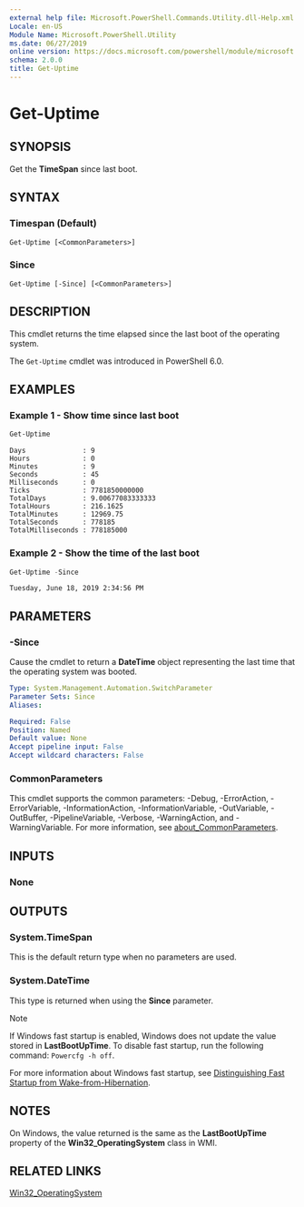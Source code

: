 ```yaml
---
external help file: Microsoft.PowerShell.Commands.Utility.dll-Help.xml
Locale: en-US
Module Name: Microsoft.PowerShell.Utility
ms.date: 06/27/2019
online version: https://docs.microsoft.com/powershell/module/microsoft.powershell.utility/get-uptime?view=powershell-7.1&WT.mc_id=ps-gethelp
schema: 2.0.0
title: Get-Uptime
---
```


# Get-Uptime

## SYNOPSIS
Get the **TimeSpan** since last boot.

## SYNTAX

### Timespan (Default)

```
Get-Uptime [<CommonParameters>]
```

### Since

```
Get-Uptime [-Since] [<CommonParameters>]
```

## DESCRIPTION

This cmdlet returns the time elapsed since the last boot of the operating system.

The `Get-Uptime` cmdlet was introduced in PowerShell 6.0.

## EXAMPLES

### Example 1 - Show time since last boot

```powershell
Get-Uptime
```

```Output
Days              : 9
Hours             : 0
Minutes           : 9
Seconds           : 45
Milliseconds      : 0
Ticks             : 7781850000000
TotalDays         : 9.00677083333333
TotalHours        : 216.1625
TotalMinutes      : 12969.75
TotalSeconds      : 778185
TotalMilliseconds : 778185000
```

### Example 2 - Show the time of the last boot

```powershell
Get-Uptime -Since
```

```Output
Tuesday, June 18, 2019 2:34:56 PM
```

## PARAMETERS

### -Since

Cause the cmdlet to return a **DateTime** object representing the last time that the operating
system was booted.

```yaml
Type: System.Management.Automation.SwitchParameter
Parameter Sets: Since
Aliases:

Required: False
Position: Named
Default value: None
Accept pipeline input: False
Accept wildcard characters: False
```

### CommonParameters

This cmdlet supports the common parameters: -Debug, -ErrorAction, -ErrorVariable,
-InformationAction, -InformationVariable, -OutVariable, -OutBuffer, -PipelineVariable, -Verbose,
-WarningAction, and -WarningVariable. For more information, see [about_CommonParameters](https://go.microsoft.com/fwlink/?LinkID=113216).

## INPUTS

### None

## OUTPUTS

### System.TimeSpan

This is the default return type when no parameters are used.

### System.DateTime

This type is returned when using the **Since** parameter.

> [!NOTE]
> If Windows fast startup is enabled, Windows does not update the value stored in
> **LastBootUpTime**. To disable fast startup, run the following command: `Powercfg -h off`.
>
> For more information about Windows fast startup, see
> [Distinguishing Fast Startup from Wake-from-Hibernation](/windows-hardware/drivers/kernel/distinguishing-fast-startup-from-wake-from-hibernation).

## NOTES

On Windows, the value returned is the same as the **LastBootUpTime** property of the
**Win32_OperatingSystem** class in WMI.

## RELATED LINKS

[Win32_OperatingSystem](/windows/win32/cimwin32prov/win32-operatingsystem#properties)

